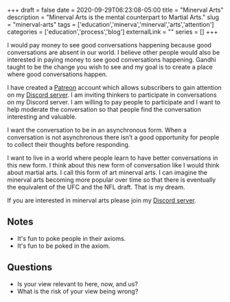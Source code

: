 +++ 
draft = false
date = 2020-09-29T06:23:08-05:00
title = "Minerval Arts"
description = "Minerval Arts is the mental counterpart to Martial Arts."
slug = "minerval-arts" 
tags = ['education','minerva','minerval','arts','attention']
categories = ['education','process','blog']
externalLink = ""
series = []
+++

I would pay money to see good conversations happening because good conversations are absent in our world.  I believe other people would also be interested in paying money to see good conversations happening.  Gandhi taught to be the change you wish to see and my goal is to create a place where good conversations happen.

I have created a [Patreon](https://www.patreon.com/HeroLFG) account which allows subscribers to gain attention on my [Discord server](https://discord.gg/YZP89kc).  I am inviting thinkers to participate in conversations on my Discord server.  I am willing to pay people to participate and I want to help moderate the conversation so that people find the conversation interesting and valuable.

I want the conversation to be in an asynchronous form.  When a conversation is not asynchronous there isn’t a good opportunity for people to collect their thoughts before responding.

I want to live in a world where people learn to have better conversations in this new form.  I think about this new form of conversation like I would think about martial arts.  I call this form of art minerval arts.  I can imagine the minerval arts becoming more popular over time so that there is eventually the equivalent of the UFC and the NFL draft.  That is my dream.

If you are interested in minerval arts please join my [Discord server](https://discord.gg/YZP89kc).

## Notes

- It's fun to poke people in their axioms.
- It's fun to be poked in the axiom.

## Questions

- Is your view relevant to here, now, and us?
- What is the risk of your view being wrong?
